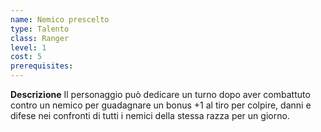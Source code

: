 ```yaml
---
name: Nemico prescelto
type: Talento
class: Ranger
level: 1
cost: 5
prerequisites: 
---
```


**Descrizione**
Il personaggio può dedicare un turno dopo aver combattuto contro un nemico per
guadagnare un bonus +1 al tiro per colpire, danni e difese nei confronti di
tutti i nemici della stessa razza per un giorno.
